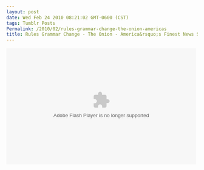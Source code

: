 ```yaml
---
layout: post
date: Wed Feb 24 2010 08:21:02 GMT-0600 (CST)
tags: Tumblr Posts
Permalink: /2010/02/rules-grammar-change-the-onion-americas
title: Rules Grammar Change - The Onion - America&rsquo;s Finest News Source
---
```


<object classid="clsid:d27cdb6e-ae6d-11cf-96b8-444553540000" codebase="http://download.macromedia.com/pub/shockwave/cabs/flash/swflash.cab#version=9,0,0,0" width="500" height="307" id="orn_player" align="middle"><param name="allowScriptAccess" value="sameDomain"><param name="movie" value="http://www.theonion.com/content/themes/onion/radionews/player/player.swf?soundFile=http%3A%2F%2Ftrack%2Etheonion%2Ecom%2Fpodcast%5Fredirect%2Emp3%3Ffile%3Dfiles%2Fradionews%2F228%5FNew%5FSyntax%5FW%2Emp3%26title%3DRules%20Grammar%20Change%26issue%3D4608%26prefix%3DORN&amp;title=Rules%20Grammar%20Change&amp;date=Tue%2C%20Feb%2023%202010&amp;slug=rules%5Fgrammar%5Fchange%5F0&amp;autostart=no"><param name="quality" value="high"><param name="bgcolor" value="#ffffff"><embed src="http://www.theonion.com/content/themes/onion/radionews/player/player.swf?soundFile=http%3A%2F%2Ftrack%2Etheonion%2Ecom%2Fpodcast%5Fredirect%2Emp3%3Ffile%3Dfiles%2Fradionews%2F228%5FNew%5FSyntax%5FW%2Emp3%26title%3DRules%20Grammar%20Change%26issue%3D4608%26prefix%3DORN&amp;title=Rules%20Grammar%20Change&amp;date=Tue%2C%20Feb%2023%202010&amp;slug=rules%5Fgrammar%5Fchange%5F0&amp;autostart=no" quality="high" bgcolor="#ffffff" width="500" height="307" name="player" align="middle" allowscriptaccess="sameDomain" type="application/x-shockwave-flash" pluginspage="http://www.adobe.com/go/getflashplayer"></object>
